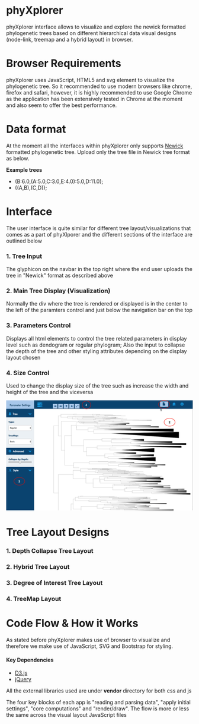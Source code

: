 

# **phyXplorer**

phyXplorer interface allows to visualize and explore the newick formatted phylogenetic trees based on different hierarchical data visual designs (node-link, treemap and a hybrid layout) in browser.


# **Browser Requirements**

phyXplorer uses JavaScript, HTML5 and svg element to visualize the phylogenetic tree. So it recommended to use modern browsers like chrome, firefox and safari, however, it is highly recommended to use Google Chrome as the application has been extensively tested in Chrome at the moment and also seem to offer the best performance.


# **Data format**

At the moment all the interfaces within phyXplorer only supports <a href="http://evolution.genetics.washington.edu/phylip/newicktree.html">Newick</a> formatted phylogenetic tree. Upload only the tree file in Newick tree format as below.
<p><b>Example trees </p></b>
<ul>
<li>(B:6.0,(A:5.0,C:3.0,E:4.0):5.0,D:11.0);
<li>((A,B),(C,D));
</ul>


# **Interface**

The user interface is quite similar for different tree layout/visualizations that comes as a part of phyXlporer and the different sections of the interface are outlined below


### 1. Tree Input

The glyphicon on the navbar in the top right where the end user uploads the tree in "Newick" format as described above

### 2. Main Tree Display (Visualization)

Normally the div where the tree is rendered or displayed is in the center to the left of the paramters control and just below the navigation bar on the top

### 3. Parameters Control

Displays all html elements to control the tree related parameters in display level such as dendogram or regular phylogram; Also the input to collapse the depth of the tree and other styling attributes
depending on the display layout chosen

### 4. Size Control

Used to change the display size of the tree such as increase the width and height of the tree and the viceversa


![alt text](assets/Interface_2.png "phyXplorer User Interface")


# **Tree Layout Designs**

### 1. Depth Collapse Tree Layout


### 2. Hybrid Tree Layout


### 3. Degree of Interest Tree Layout


### 4. TreeMap Layout



# **Code Flow & How it Works** #

As stated before phyXplorer makes use of browser to visualize and therefore we make use of JavaScript, SVG and Bootstrap for styling.

#### Key Dependencies
<ul>
<li> <a href="https://d3js.org/">D3.js </a>
<li> <a href="https://jquery.com/"> jQuery </a>
</ul>

All the external libraries used are under <b>vendor </b>directory for both css and js

The four key blocks of each app is "reading and parsing data", "apply initial settings", "core computations" and "render/draw". The flow is more or less the same across the visual layout JavaScript files

